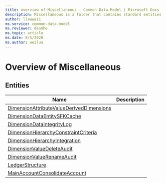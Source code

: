 ```yaml
---
title: overview of Miscellaneous - Common Data Model | Microsoft Docs
description: Miscellaneous is a folder that contains standard entities related to the Common Data Model.
author: llawwaii
ms.service: common-data-model
ms.reviewer: deonhe
ms.topic: article
ms.date: 8/5/2020
ms.author: weiluo
---
```


# Overview of Miscellaneous


## Entities

|Name|Description|
|---|---|
|[DimensionAttributeValueDerivedDimensions](DimensionAttributeValueDerivedDimensions.md)||
|[DimensionDataEntitySFKCache](DimensionDataEntitySFKCache.md)||
|[DimensionDataIntegrityLog](DimensionDataIntegrityLog.md)||
|[DimensionHierarchyConstraintCriteria](DimensionHierarchyConstraintCriteria.md)||
|[DimensionHierarchyIntegration](DimensionHierarchyIntegration.md)||
|[DimensionValueDeleteAudit](DimensionValueDeleteAudit.md)||
|[DimensionValueRenameAudit](DimensionValueRenameAudit.md)||
|[LedgerStructure](LedgerStructure.md)||
|[MainAccountConsolidateAccount](MainAccountConsolidateAccount.md)||
